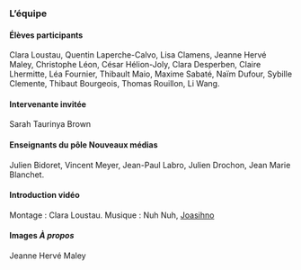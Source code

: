 ### L’équipe

#### Élèves participants 
Clara Loustau, Quentin Laperche-Calvo, Lisa Clamens, Jeanne Hervé Maley, Christophe Léon, César Hélion-Joly, Clara Desperben, Claire Lhermitte, Léa Fournier, Thibault Maio, Maxime Sabaté, Naïm Dufour, Sybille Clemente, Thibaut Bourgeois, Thomas Rouillon, Li Wang.

#### Intervenante invitée
Sarah Taurinya Brown

#### Enseignants du pôle Nouveaux médias 
Julien Bidoret, Vincent Meyer, Jean-Paul Labro, Julien Drochon, Jean Marie Blanchet.

#### Introduction vidéo
Montage : Clara Loustau. Musique : Nuh Nuh, [Joasihno](https://joasihno.bandcamp.com/)

#### Images *À propos*
Jeanne Hervé Maley
